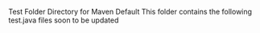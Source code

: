 Test Folder Directory for Maven Default
This folder contains the following test.java files 
soon to be updated
